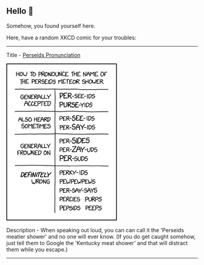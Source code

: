 ## Hello 👀

Somehow, you found yourself here.

Here, have a random XKCD comic for your troubles:

-----------------------------------

Title - [Perseids Pronunciation](https://xkcd.com/2814)

![Perseids Pronunciation](./random_comic.png)

Description - When speaking out loud, you can can call it the 'Perseids meatier shower' and no one will ever know. (If you do get caught somehow, just tell them to Google the 'Kentucky meat shower' and that will distract them while you escape.)

-----------------------------------